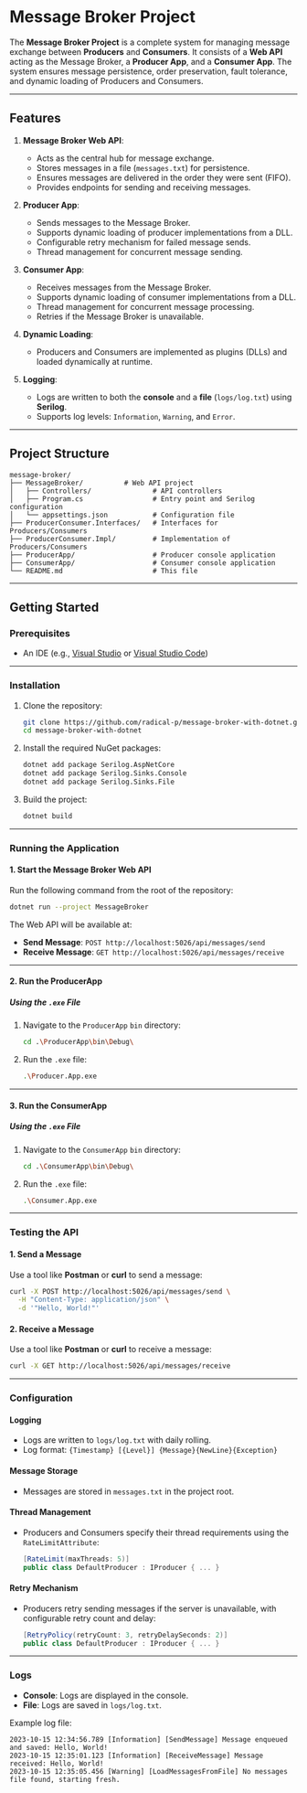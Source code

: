 # Message Broker Project

The **Message Broker Project** is a complete system for managing message exchange between **Producers** and **Consumers**. It consists of a **Web API** acting as the Message Broker, a **Producer App**, and a **Consumer App**. The system ensures message persistence, order preservation, fault tolerance, and dynamic loading of Producers and Consumers.

---

## Features
1. **Message Broker Web API**:
   - Acts as the central hub for message exchange.
   - Stores messages in a file (`messages.txt`) for persistence.
   - Ensures messages are delivered in the order they were sent (FIFO).
   - Provides endpoints for sending and receiving messages.

2. **Producer App**:
   - Sends messages to the Message Broker.
   - Supports dynamic loading of producer implementations from a DLL.
   - Configurable retry mechanism for failed message sends.
   - Thread management for concurrent message sending.

3. **Consumer App**:
   - Receives messages from the Message Broker.
   - Supports dynamic loading of consumer implementations from a DLL.
   - Thread management for concurrent message processing.
   - Retries if the Message Broker is unavailable.

4. **Dynamic Loading**:
   - Producers and Consumers are implemented as plugins (DLLs) and loaded dynamically at runtime.

5. **Logging**:
   - Logs are written to both the **console** and a **file** (`logs/log.txt`) using **Serilog**.
   - Supports log levels: `Information`, `Warning`, and `Error`.

---

## Project Structure
```
message-broker/
├── MessageBroker/          # Web API project
│   ├── Controllers/               # API controllers
│   ├── Program.cs                 # Entry point and Serilog configuration
│   └── appsettings.json           # Configuration file
├── ProducerConsumer.Interfaces/   # Interfaces for Producers/Consumers
├── ProducerConsumer.Impl/         # Implementation of Producers/Consumers
├── ProducerApp/                   # Producer console application
├── ConsumerApp/                   # Consumer console application
└── README.md                      # This file
```

---

## Getting Started

### Prerequisites
- An IDE (e.g., [Visual Studio](https://visualstudio.microsoft.com/) or [Visual Studio Code](https://code.visualstudio.com/))

---

### Installation
1. Clone the repository:
   ```bash
   git clone https://github.com/radical-p/message-broker-with-dotnet.git
   cd message-broker-with-dotnet
   ```

2. Install the required NuGet packages:
   ```bash
   dotnet add package Serilog.AspNetCore
   dotnet add package Serilog.Sinks.Console
   dotnet add package Serilog.Sinks.File
   ```

3. Build the project:
   ```bash
   dotnet build
   ```

---

### Running the Application

#### **1. Start the Message Broker Web API**
Run the following command from the root of the repository:
```bash
dotnet run --project MessageBroker
```

The Web API will be available at:
- **Send Message**: `POST http://localhost:5026/api/messages/send`
- **Receive Message**: `GET http://localhost:5026/api/messages/receive`

---

#### **2. Run the ProducerApp**
##### Using the `.exe` File
1. Navigate to the `ProducerApp` `bin` directory:
   ```bash
   cd .\ProducerApp\bin\Debug\
   ```
2. Run the `.exe` file:
   ```bash
   .\Producer.App.exe
   ```

---

#### **3. Run the ConsumerApp**
##### Using the `.exe` File
1. Navigate to the `ConsumerApp` `bin` directory:
   ```bash
   cd .\ConsumerApp\bin\Debug\
   ```
2. Run the `.exe` file:
   ```bash
   .\Consumer.App.exe
   ```

---

### Testing the API
#### 1. Send a Message
Use a tool like **Postman** or **curl** to send a message:
```bash
curl -X POST http://localhost:5026/api/messages/send \
  -H "Content-Type: application/json" \
  -d '"Hello, World!"'
```

#### 2. Receive a Message
Use a tool like **Postman** or **curl** to receive a message:
```bash
curl -X GET http://localhost:5026/api/messages/receive
```

---

### Configuration
#### Logging
- Logs are written to `logs/log.txt` with daily rolling.
- Log format: `{Timestamp} [{Level}] {Message}{NewLine}{Exception}`

#### Message Storage
- Messages are stored in `messages.txt` in the project root.

#### Thread Management
- Producers and Consumers specify their thread requirements using the `RateLimitAttribute`:
  ```csharp
  [RateLimit(maxThreads: 5)]
  public class DefaultProducer : IProducer { ... }
  ```

#### Retry Mechanism
- Producers retry sending messages if the server is unavailable, with configurable retry count and delay:
  ```csharp
  [RetryPolicy(retryCount: 3, retryDelaySeconds: 2)]
  public class DefaultProducer : IProducer { ... }
  ```

---

### Logs
- **Console**: Logs are displayed in the console.
- **File**: Logs are saved in `logs/log.txt`.

Example log file:
```
2023-10-15 12:34:56.789 [Information] [SendMessage] Message enqueued and saved: Hello, World!
2023-10-15 12:35:01.123 [Information] [ReceiveMessage] Message received: Hello, World!
2023-10-15 12:35:05.456 [Warning] [LoadMessagesFromFile] No messages file found, starting fresh.
```
